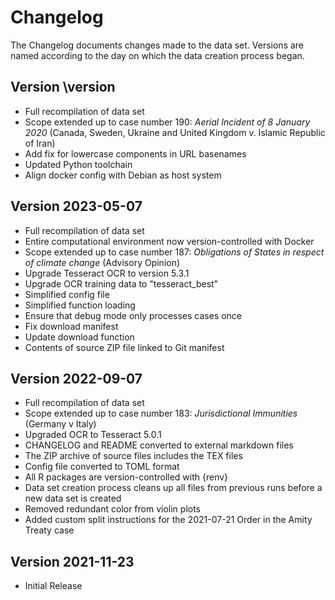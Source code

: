 # Changelog

The Changelog documents changes made to the data set. Versions are named according to the day on which the data creation process began.


## Version \version

- Full recompilation of data set
- Scope extended up to case number 190: *Aerial Incident of 8 January 2020* (Canada, Sweden, Ukraine and United Kingdom v. Islamic Republic of Iran)
- Add fix for lowercase components in URL basenames
- Updated Python toolchain
- Align docker config with Debian as host system



## Version 2023-05-07


- Full recompilation of data set
- Entire computational environment now version-controlled with Docker
- Scope extended up to case number 187: *Obligations of States in respect of climate change* (Advisory Opinion)
- Upgrade Tesseract OCR to version 5.3.1
- Upgrade OCR training data to "tesseract_best"
- Simplified config file
- Simplified function loading
- Ensure that debug mode only processes cases once
- Fix download manifest
- Update download function
- Contents of source ZIP file linked to Git manifest


## Version 2022-09-07

- Full recompilation of data set
- Scope extended up to case number 183: *Jurisdictional Immunities* (Germany v Italy)
- Upgraded OCR to Tesseract 5.0.1
- CHANGELOG and README converted to external markdown files
- The ZIP archive of source files includes the TEX files
- Config file converted to TOML format
- All R packages are version-controlled with {renv}
- Data set creation process cleans up all files from previous runs before a new data set is created
- Removed redundant color from violin plots
- Added custom split instructions for the 2021-07-21 Order in the Amity Treaty case



## Version 2021-11-23

- Initial Release



